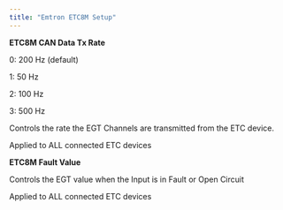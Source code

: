 ```yaml
---
title: "Emtron ETC8M Setup"
---
```


**ETC8M CAN Data Tx Rate**


&#48;: 200 Hz (default)

&#49;: 50 Hz

&#50;: 100 Hz

&#51;: 500 Hz


Controls the rate the EGT Channels are transmitted from the ETC device.


Applied to ALL connected ETC devices


**ETC8M Fault Value**


Controls the EGT value when the Input is in Fault or Open Circuit


Applied to ALL connected ETC devices


